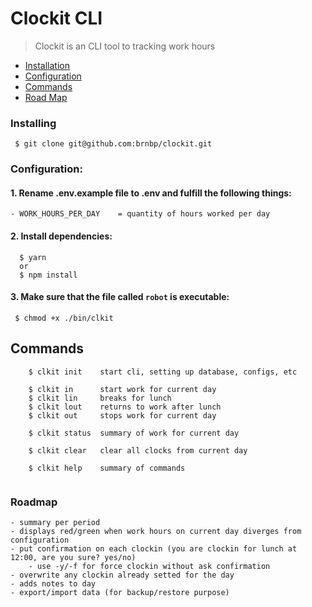 
# Clockit CLI
> Clockit is an CLI tool to tracking work hours

- [Installation](#installing)
- [Configuration](#configuration)
- [Commands](#commands)
- [Road Map](#roadmap)


### Installing
```
 $ git clone git@github.com:brnbp/clockit.git
```


### Configuration:
 #### 1. Rename .env.example file to .env and fulfill the following things:
    - WORK_HOURS_PER_DAY    = quantity of hours worked per day


 #### 2. Install dependencies:
  ````
    $ yarn 
    or
    $ npm install
  ````

 #### 3. Make sure that the file called `robot` is executable:
  ````
   $ chmod +x ./bin/clkit
  ````


## Commands
````
    $ clkit init    start cli, setting up database, configs, etc

    $ clkit in      start work for current day
    $ clkit lin     breaks for lunch
    $ clkit lout    returns to work after lunch
    $ clkit out     stops work for current day

    $ clkit status  summary of work for current day

    $ clkit clear   clear all clocks from current day

    $ clkit help    summary of commands
     
````


### Roadmap
    - summary per period
    - displays red/green when work hours on current day diverges from configuration
    - put confirmation on each clockin (you are clockin for lunch at 12:00, are you sure? yes/no) 
        - use -y/-f for force clockin without ask confirmation
    - overwrite any clockin already setted for the day
    - adds notes to day
    - export/import data (for backup/restore purpose)